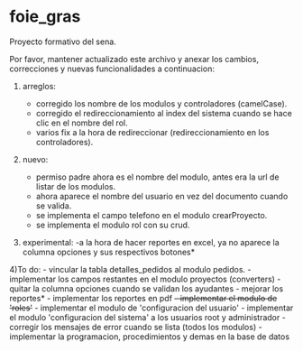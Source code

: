 # foie_gras
Proyecto formativo del sena.

Por favor, mantener actualizado este archivo y anexar los cambios, correcciones y nuevas funcionalidades a continuacion:

 1. arreglos:

	- corregido los nombre de los modulos y controladores (camelCase).
	- corregido el redireccionamiento al index del sistema cuando se hace clic en el nombre del rol.
	- varios fix a la hora de redireccionar (redireccionamiento en los controladores).
  
2) nuevo:
	- permiso padre ahora es el nombre del modulo, antes era la url de listar de los modulos.
	- ahora aparece el nombre del usuario en vez del documento cuando se valida.
	- se implementa el campo telefono en el modulo crearProyecto.
	- se implementa el modulo rol con su crud.

3) experimental:
	-a la hora de hacer reportes en excel, ya no aparece la columna opciones y sus respectivos botones*
  
4)To do:
	- vincular la tabla detalles_pedidos al modulo pedidos.
	- implementar los campos restantes en el modulo proyectos (converters)
	- quitar la columna opciones cuando se validan los ayudantes
	- mejorar los reportes*
	- implementar los reportes en pdf
	~~- implementar el modulo de 'roles'~~
	- implementar el modulo de 'configuracion del usuario'
	- implementar el modulo 'configuracion del sistema' a los usuarios root y administrador
	- corregir los mensajes de error cuando se lista (todos los modulos)
	- implementar la programacion, procedimientos y demas en la base de datos
  
